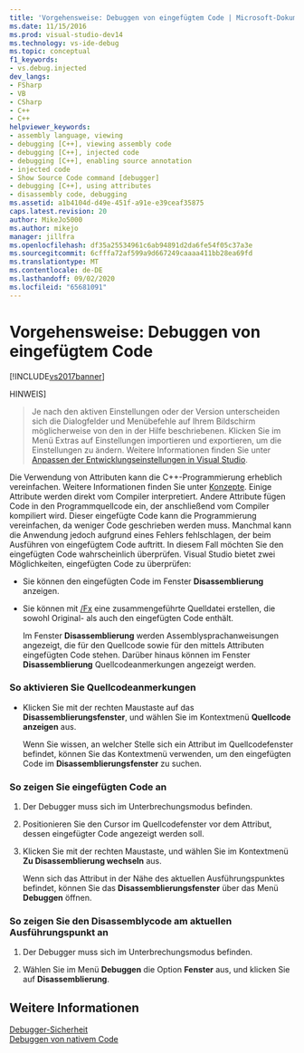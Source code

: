 ```yaml
---
title: 'Vorgehensweise: Debuggen von eingefügtem Code | Microsoft-Dokumentation'
ms.date: 11/15/2016
ms.prod: visual-studio-dev14
ms.technology: vs-ide-debug
ms.topic: conceptual
f1_keywords:
- vs.debug.injected
dev_langs:
- FSharp
- VB
- CSharp
- C++
- C++
helpviewer_keywords:
- assembly language, viewing
- debugging [C++], viewing assembly code
- debugging [C++], injected code
- debugging [C++], enabling source annotation
- injected code
- Show Source Code command [debugger]
- debugging [C++], using attributes
- disassembly code, debugging
ms.assetid: a1b4104d-d49e-451f-a91e-e39ceaf35875
caps.latest.revision: 20
author: MikeJo5000
ms.author: mikejo
manager: jillfra
ms.openlocfilehash: df35a25534961c6ab94891d2da6fe54f05c37a3e
ms.sourcegitcommit: 6cfffa72af599a9d667249caaaa411bb28ea69fd
ms.translationtype: MT
ms.contentlocale: de-DE
ms.lasthandoff: 09/02/2020
ms.locfileid: "65681091"
---
```

# <a name="how-to-debug-injected-code"></a>Vorgehensweise: Debuggen von eingefügtem Code
[!INCLUDE[vs2017banner](../includes/vs2017banner.md)]

HINWEIS]
> Je nach den aktiven Einstellungen oder der Version unterscheiden sich die Dialogfelder und Menübefehle auf Ihrem Bildschirm möglicherweise von den in der Hilfe beschriebenen. Klicken Sie im Menü Extras auf Einstellungen importieren und exportieren, um die Einstellungen zu ändern. Weitere Informationen finden Sie unter [Anpassen der Entwicklungseinstellungen in Visual Studio](https://msdn.microsoft.com/22c4debb-4e31-47a8-8f19-16f328d7dcd3).  
  
 Die Verwendung von Attributen kann die C++-Programmierung erheblich vereinfachen. Weitere Informationen finden Sie unter [Konzepte](https://msdn.microsoft.com/library/563e7e7c-65e1-44f4-b0b2-da04a6c1bc9e). Einige Attribute werden direkt vom Compiler interpretiert. Andere Attribute fügen Code in den Programmquellcode ein, der anschließend vom Compiler kompiliert wird. Dieser eingefügte Code kann die Programmierung vereinfachen, da weniger Code geschrieben werden muss. Manchmal kann die Anwendung jedoch aufgrund eines Fehlers fehlschlagen, der beim Ausführen von eingefügtem Code auftritt. In diesem Fall möchten Sie den eingefügten Code wahrscheinlich überprüfen. Visual Studio bietet zwei Möglichkeiten, eingefügten Code zu überprüfen:  
  
- Sie können den eingefügten Code im Fenster **Disassemblierung** anzeigen.  
  
- Sie können mit [/Fx](https://msdn.microsoft.com/library/14f0e301-3bab-45a3-bbdf-e7ce66f20560) eine zusammengeführte Quelldatei erstellen, die sowohl Original- als auch den eingefügten Code enthält.  
  
  Im Fenster **Disassemblierung** werden Assemblysprachanweisungen angezeigt, die für den Quellcode sowie für den mittels Attributen eingefügten Code stehen. Darüber hinaus können im Fenster **Disassemblierung** Quellcodeanmerkungen angezeigt werden.  
  
### <a name="to-turn-on-source-annotation"></a>So aktivieren Sie Quellcodeanmerkungen  
  
- Klicken Sie mit der rechten Maustaste auf das **Disassemblierungsfenster**, und wählen Sie im Kontextmenü **Quellcode anzeigen** aus.  
  
     Wenn Sie wissen, an welcher Stelle sich ein Attribut im Quellcodefenster befindet, können Sie das Kontextmenü verwenden, um den eingefügten Code im **Disassemblierungsfenster** zu suchen.  
  
### <a name="to-view-injected-code"></a>So zeigen Sie eingefügten Code an  
  
1. Der Debugger muss sich im Unterbrechungsmodus befinden.  
  
2. Positionieren Sie den Cursor im Quellcodefenster vor dem Attribut, dessen eingefügter Code angezeigt werden soll.  
  
3. Klicken Sie mit der rechten Maustaste, und wählen Sie im Kontextmenü **Zu Disassemblierung wechseln** aus.  
  
     Wenn sich das Attribut in der Nähe des aktuellen Ausführungspunktes befindet, können Sie das **Disassemblierungsfenster** über das Menü **Debuggen** öffnen.  
  
### <a name="to-view-the-disassembly-code-at-the-current-execution-point"></a>So zeigen Sie den Disassemblycode am aktuellen Ausführungspunkt an  
  
1. Der Debugger muss sich im Unterbrechungsmodus befinden.  
  
2. Wählen Sie im Menü **Debuggen** die Option **Fenster** aus, und klicken Sie auf **Disassemblierung**.  
  
## <a name="see-also"></a>Weitere Informationen  
 [Debugger-Sicherheit](../debugger/debugger-security.md)   
 [Debuggen von nativem Code](../debugger/debugging-native-code.md)
